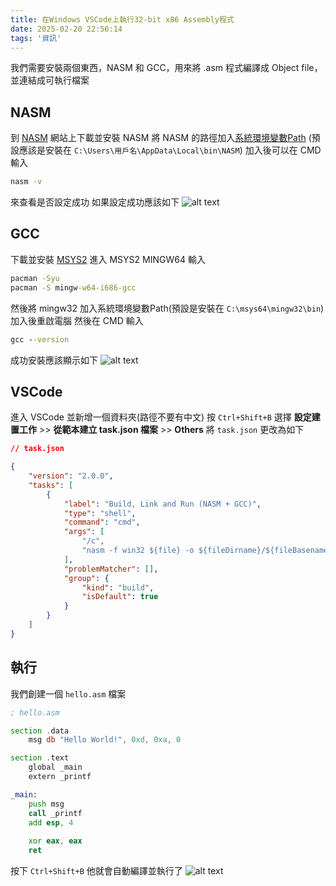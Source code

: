 ```yaml
---
title: 在Windows VSCode上執行32-bit x86 Assembly程式
date: 2025-02-20 22:56:14
tags: '資訊'
---
```

我們需要安裝兩個東西，NASM 和 GCC，用來將 .asm 程式編譯成 Object file，並連結成可執行檔案

## NASM
到 [NASM](https://www.nasm.us/) 網站上下載並安裝 NASM
將 NASM 的路徑加入[系統環境變數Path](https://medium.com/@roan6903/windows-%E5%AE%89%E8%A3%9D-python-%E5%BE%8C-%E9%82%84%E9%9C%80%E8%A6%81%E8%A8%AD%E7%BD%AE%E7%92%B0%E5%A2%83%E8%AE%8A%E6%95%B8-217143b51344) (預設應該是安裝在 `C:\Users\用戶名\AppData\Local\bin\NASM`)
加入後可以在 CMD 輸入
```cmd
nasm -v
```
來查看是否設定成功
如果設定成功應該如下
![alt text](images/20250220/image.webp)

## GCC
下載並安裝 [MSYS2](https://www.msys2.org/)
進入 MSYS2 MINGW64
輸入
```cmd
pacman -Syu
pacman -S mingw-w64-i686-gcc
```
然後將 mingw32 加入系統環境變數Path(預設是安裝在 `C:\msys64\mingw32\bin`)
加入後重啟電腦
然後在 CMD 輸入
```cmd
gcc --version
```
成功安裝應該顯示如下
![alt text](images/20250220/image2.webp)

## VSCode
進入 VSCode 並新增一個資料夾(路徑不要有中文)
按 `Ctrl+Shift+B` 選擇 **設定建置工作** >> **從範本建立 task.json 檔案** >> **Others**
將 `task.json` 更改為如下
```json
// task.json

{
    "version": "2.0.0",
    "tasks": [
        {
            "label": "Build, Link and Run (NASM + GCC)",
            "type": "shell",
            "command": "cmd",
            "args": [
                "/c",
                "nasm -f win32 ${file} -o ${fileDirname}/${fileBasenameNoExtension}.o && gcc \"${fileDirname}/${fileBasenameNoExtension}.o\" -o \"${fileDirname}/${fileBasenameNoExtension}.exe\" -m32 -nostartfiles -lmsvcrt && \"${fileDirname}/${fileBasenameNoExtension}.exe\""
            ],
            "problemMatcher": [],
            "group": {
                "kind": "build",
                "isDefault": true
            }
        }
    ]
}
```

## 執行
我們創建一個 `hello.asm` 檔案
```asm
; hello.asm

section .data
    msg db "Hello World!", 0xd, 0xa, 0

section .text
    global _main
    extern _printf

_main:
    push msg
    call _printf
    add esp, 4
    
    xor eax, eax
    ret
```
按下 `Ctrl+Shift+B` 他就會自動編譯並執行了
![alt text](images/20250220/image3.webp)